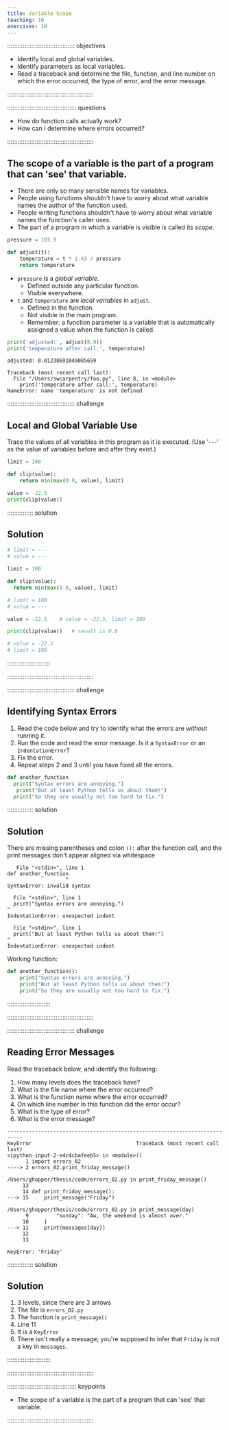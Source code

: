 ```yaml
---
title: Variable Scope
teaching: 10
exercises: 10
---
```


::::::::::::::::::::::::::::::::::::::: objectives

- Identify local and global variables.
- Identify parameters as local variables.
- Read a traceback and determine the file, function, and line number on which the error occurred, the type of error, and the error message.

::::::::::::::::::::::::::::::::::::::::::::::::::

:::::::::::::::::::::::::::::::::::::::: questions

- How do function calls actually work?
- How can I determine where errors occurred?

::::::::::::::::::::::::::::::::::::::::::::::::::

## The scope of a variable is the part of a program that can 'see' that variable.

- There are only so many sensible names for variables.
- People using functions shouldn't have to worry about
  what variable names the author of the function used.
- People writing functions shouldn't have to worry about
  what variable names the function's caller uses.
- The part of a program in which a variable is visible is called its *scope*.

```python
pressure = 103.9

def adjust(t):
    temperature = t * 1.43 / pressure
    return temperature
```

- `pressure` is a *global variable*.
  - Defined outside any particular function.
  - Visible everywhere.
- `t` and `temperature` are *local variables* in `adjust`.
  - Defined in the function.
  - Not visible in the main program.
  - Remember: a function parameter is a variable
    that is automatically assigned a value when the function is called.

```python
print('adjusted:', adjust(0.9))
print('temperature after call:', temperature)
```

```output
adjusted: 0.01238691049085659
```

```error
Traceback (most recent call last):
  File "/Users/swcarpentry/foo.py", line 8, in <module>
    print('temperature after call:', temperature)
NameError: name 'temperature' is not defined
```

:::::::::::::::::::::::::::::::::::::::  challenge

## Local and Global Variable Use

Trace the values of all variables in this program as it is executed.
(Use '---' as the value of variables before and after they exist.)

```python
limit = 100

def clip(value):
    return min(max(0.0, value), limit)

value = -22.5
print(clip(value))
```

:::::::::::::::  solution

## Solution

```python
# limit = ---
# value = ---

limit = 100   

def clip(value):  
  return min(max(0.0, value), limit)

# limit = 100
# value = ---

value = -22.5    # value = -22.5, limit = 100

print(clip(value))   # result is 0.0

# value = -22.5
# limit = 100
```

:::::::::::::::::::::::::

::::::::::::::::::::::::::::::::::::::::::::::::::

:::::::::::::::::::::::::::::::::::::::  challenge

## Identifying Syntax Errors

1. Read the code below and try to identify what the errors are
  *without* running it.
2. Run the code and read the error message.
  Is it a `SyntaxError` or an `IndentationError`?
3. Fix the error.
4. Repeat steps 2 and 3 until you have fixed all the errors.

```python
def another_function
  print("Syntax errors are annoying.")
   print("But at least Python tells us about them!")
  print("So they are usually not too hard to fix.")
```

:::::::::::::::  solution

## Solution

There are missing parentheses and colon `():` after the function call, and the print messages don't appear aligned via whitespace

```error
   File "<stdin>", line 1
def another_function
                   ^
SyntaxError: invalid syntax
```

```error
  File "<stdin>", line 1
  print("Syntax errors are annoying.")
^
IndentationError: unexpected indent  
```

```error
  File "<stdin>", line 1
  print("But at least Python tells us about them!")
^
IndentationError: unexpected indent  
```

Working function:

```python
def another_function():
    print("Syntax errors are annoying.")
    print("But at least Python tells us about them!")
    print("So they are usually not too hard to fix.")
```

:::::::::::::::::::::::::

::::::::::::::::::::::::::::::::::::::::::::::::::

:::::::::::::::::::::::::::::::::::::::  challenge

## Reading Error Messages

Read the traceback below, and identify the following:

1. How many levels does the traceback have?
2. What is the file name where the error occurred?
3. What is the function name where the error occurred?
4. On which line number in this function did the error occur?
5. What is the type of error?
6. What is the error message?

```error
---------------------------------------------------------------------------
KeyError                                  Traceback (most recent call last)
<ipython-input-2-e4c4cbafeeb5> in <module>()
      1 import errors_02
----> 2 errors_02.print_friday_message()

/Users/ghopper/thesis/code/errors_02.py in print_friday_message()
     13
     14 def print_friday_message():
---> 15     print_message("Friday")

/Users/ghopper/thesis/code/errors_02.py in print_message(day)
      9         "sunday": "Aw, the weekend is almost over."
     10     }
---> 11     print(messages[day])
     12
     13

KeyError: 'Friday'
```

:::::::::::::::  solution

## Solution

1. 3 levels, since there are 3 arrows
2. The file is `errors_02.py`
3. The function is `print_message()`
4. Line 11
5. It is a `KeyError`
6. There isn't really a message; you're supposed to infer that `Friday` is not a key in `messages`.
  
  

:::::::::::::::::::::::::

::::::::::::::::::::::::::::::::::::::::::::::::::

:::::::::::::::::::::::::::::::::::::::: keypoints

- The scope of a variable is the part of a program that can 'see' that variable.

::::::::::::::::::::::::::::::::::::::::::::::::::


